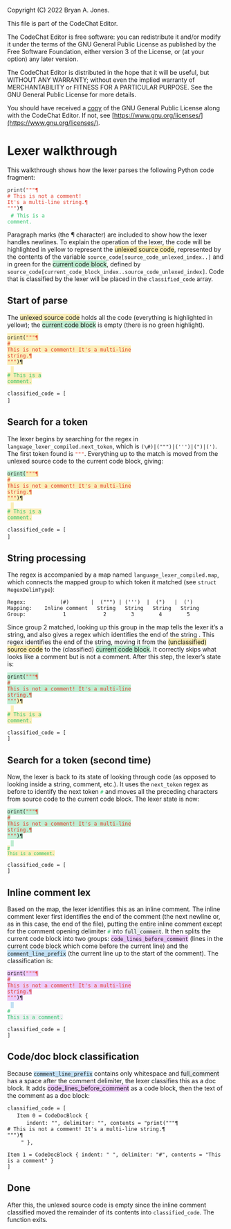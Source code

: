Copyright (C) 2022 Bryan A. Jones.

This file is part of the CodeChat Editor.

The CodeChat Editor is free software: you can redistribute it and/or modify it
under the terms of the GNU General Public License as published by the Free
Software Foundation, either version 3 of the License, or (at your option) any
later version.

The CodeChat Editor is distributed in the hope that it will be useful, but
WITHOUT ANY WARRANTY; without even the implied warranty of MERCHANTABILITY or
FITNESS FOR A PARTICULAR PURPOSE. See the GNU General Public License for more
details.

You should have received a [copy](LICENSE.html) of the GNU General Public
License along with the CodeChat Editor. If not, see
[https://www.gnu.org/licenses/](https://www.gnu.org/licenses/).

# Lexer walkthrough

This walkthrough shows how the lexer parses the following Python code
fragment:

<code>print(<span style="color: rgb(224, 62, 45);">"""¶</span></code>\
<code><span style="color: rgb(224, 62, 45);"># This is not a comment! It's
a multi-line string.¶</span></code>\
<code><span style="color: rgb(224, 62, 45);">"""</span>)¶</code>\
  <code><span style="color: rgb(45, 194, 107);"># This is a comment.</span></code>

Paragraph marks (the ¶ character) are included to show how the lexer
handles newlines. To explain the operation of the lexer, the code will be
highlighted in yellow to represent the
<span style="background-color: rgb(251, 238, 184);">unlexed source
code</span>, represented by the contents of the
variable `source_code[source_code_unlexed_index..]` and in green for the
<span style="background-color: rgb(191, 237, 210);">current code
block</span>, defined by
`source_code[current_code_block_index..source_code_unlexed_index]`. Code
that is classified by the lexer will be placed in the `classified_code`
array.

## Start of parse

The <span style="background-color: rgb(251, 238, 184);">unlexed source
code</span> holds all the code (everything is highlighted in yellow); the
<span style="background-color: rgb(191, 237, 210);">current code
block</span> is empty (there is no green highlight).

<span style="background-color: rgb(251, 238, 184);"><code>print(<span style="color: rgb(224, 62, 45);">"""¶</span></code></span>\
<span style="background-color: rgb(251, 238, 184);"><code><span style="color: rgb(224, 62, 45);">#
This is not a comment! It's a multi-line string.¶</span></code></span>\
<span style="background-color: rgb(251, 238, 184);"><code><span style="color: rgb(224, 62, 45);">"""</span>)¶</code></span>\
  <code><span style="background-color: rgb(251, 238, 184);">&nbsp; <span style="color: rgb(45, 194, 107);">#
This is a comment.</span></span></code>

`classified_code = [`\
`]`<span style="background-color: rgb(191, 237, 210);"><br></span>

## Search for a token

The lexer begins by searching for the regex in
`language_lexer_compiled.next_token`, which is
`(\#)|(""")|(''')|(")|(')`. The first token found is
<span style="color: rgb(224, 62, 45);"><code>"""</code></span>.
Everything up to the match is moved from the unlexed source code to the
current code block, giving:

<code><span style="background-color: rgb(191, 237, 210);">print(</span><span style="color: rgb(224, 62, 45); background-color: rgb(251, 238, 184);">"""¶</span></code>\
<span style="background-color: rgb(251, 238, 184);"><code><span style="color: rgb(224, 62, 45);">#
This is not a comment! It's a multi-line string.¶</span></code></span>\
<span style="background-color: rgb(251, 238, 184);"><code><span style="color: rgb(224, 62, 45);">"""</span>)¶</code></span>\
  <code><span style="background-color: rgb(251, 238, 184);">&nbsp; <span style="color: rgb(45, 194, 107);">#
This is a comment.</span></span></code>

`classified_code = [`\
`]`<span style="background-color: rgb(191, 237, 210);"><br></span>

## String processing

The regex is accompanied by a map named `language_lexer_compiled.map`,
which connects the mapped group to which token it matched (see
`struct RegexDelimType`):

```
Regex:           (#)       |  (""") | (''')  |  (")   |  (')
Mapping:    Inline comment   String   String   String   String
Group:            1            2        3        4        5
```

Since group 2 matched, looking up this group in the map tells the lexer
it’s a string, and also gives a regex which identifies the end of the
string . This regex identifies the end of the string, moving it from the
<span style="background-color: rgb(251, 238, 184);">(unclassified) source
code</span> to the (classified)
<span style="background-color: rgb(191, 237, 210);">current code
block</span>. It correctly skips what looks like a comment but is not a
comment. After this step, the lexer’s state is:

<span style="background-color: rgb(191, 237, 210);"><code>print(<span style="color: rgb(224, 62, 45);">"""¶</span></code></span>\
<span style="background-color: rgb(191, 237, 210);"><code><span style="color: rgb(224, 62, 45);">#
This is not a comment! It's a multi-line string.¶</span></code></span>\
<code><span style="color: rgb(224, 62, 45); background-color: rgb(191, 237, 210);">"""</span><span style="background-color: rgb(251, 238, 184);">)¶</span></code>\
  <code><span style="background-color: rgb(251, 238, 184);">&nbsp; <span style="color: rgb(45, 194, 107);">#
This is a comment.</span></span></code>

`classified_code = [`\
`]`

## Search for a token (second time)

Now, the lexer is back to its state of looking through code (as opposed
to looking inside a string, comment, etc.). It uses the `next_token`
regex as before to identify the next token
<span style="color: rgb(45, 194, 107);"><code>#</code></span> and moves
all the preceding characters from source code to the current code block.
The lexer state is now:

<code><span style="background-color: rgb(191, 237, 210);">print(<span style="color: rgb(224, 62, 45);">"""¶</span></span></code>\
<span style="background-color: rgb(191, 237, 210);"><code><span style="color: rgb(224, 62, 45);">#
This is not a comment! It's a multi-line string.¶</span></code></span>\
<span style="background-color: rgb(191, 237, 210);"><code><span style="color: rgb(224, 62, 45);">"""</span>)¶</code></span>\
  <code><span style="background-color: rgb(191, 237, 210);">&nbsp; </span><span style="color: rgb(45, 194, 107);"><span style="background-color: rgb(251, 238, 184);"><code>#
This is a comment.</code></span></span></code>

`classified_code = [`\
`]`

## Inline comment lex

Based on the map, the lexer identifies this as an inline comment. The
inline comment lexer first identifies the end of the comment (the next
newline or, as in this case, the end of the file), putting the entire
inline comment except for the comment opening delimiter
<span style="color: rgb(45, 194, 107);"><code>#</code></span> into
<span style="background-color: rgb(236, 240, 241);"><code>full_comment</code></span>.
It then splits the current code block into two
groups: <span style="background-color: rgb(236, 202, 250);"><code>code_lines_before_comment</code></span>
(lines in the current code block which come before the current line) and
the
<span style="background-color: rgb(194, 224, 244);"><code>comment_line_prefix</code></span>
(the current line up to the start of the comment). The classification is:

<code><span style="background-color: rgb(236, 202, 250);">print(<span style="color: rgb(224, 62, 45);">"""¶</span></span></code>\
<span style="background-color: rgb(236, 202, 250);"><code><span style="color: rgb(224, 62, 45);">#
This is not a comment! It's a multi-line string.¶</span></code></span>\
<span style="background-color: rgb(236, 202, 250);"><code><span style="color: rgb(224, 62, 45);">"""</span>)¶</code></span>\
  <code><span style="background-color: rgb(194, 224, 244);">&nbsp; </span><span style="color: rgb(45, 194, 107);">#<span style="background-color: rgb(236, 240, 241);">
This is a comment.</span></span></code>

`classified_code = [`\
`]`

## Code/doc block classification

Because
<code><span style="background-color: rgb(194, 224, 244);">comment_line_prefix</span></code>
contains only whitespace and
<span style="background-color: rgb(236, 240, 241);">full_comment</span>
has a space after the comment delimiter, the lexer classifies this as a
doc block. It
adds <span style="background-color: rgb(236, 202, 250);">code_lines_before_comment</span>
as a code block, then the text of the comment as a doc block:

`classified_code = [`\
  <code>&nbsp; Item 0 = CodeDocBlock {<br>&nbsp; &nbsp; </code>    `indent: "", delimiter: "", contents = "print("""¶`\
`# This is not a comment! It's a multi-line string.¶`\
`""")¶`\
        `" },`

`Item 1 = CodeDocBlock { indent: " ", delimiter: "#", contents = "This is a comment" }`\
`]`

## Done

After this, the unlexed source code is empty since the inline comment
classified moved the remainder of its contents into `classified_code`.
The function exits.
